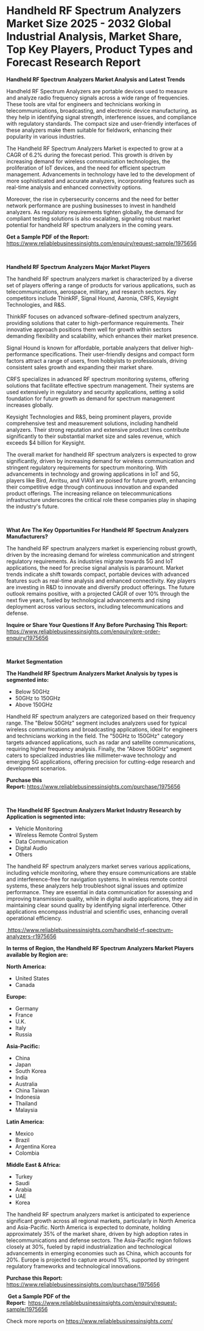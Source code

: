 <p><h1>Handheld RF Spectrum Analyzers Market Size 2025 - 2032 Global Industrial Analysis, Market Share, Top Key Players, Product Types and Forecast Research Report</h1></p><p><strong>Handheld RF Spectrum Analyzers Market Analysis and Latest Trends</strong></p>
<p><p>Handheld RF Spectrum Analyzers are portable devices used to measure and analyze radio frequency signals across a wide range of frequencies. These tools are vital for engineers and technicians working in telecommunications, broadcasting, and electronic device manufacturing, as they help in identifying signal strength, interference issues, and compliance with regulatory standards. The compact size and user-friendly interfaces of these analyzers make them suitable for fieldwork, enhancing their popularity in various industries.</p><p>The Handheld RF Spectrum Analyzers Market is expected to grow at a CAGR of 6.2% during the forecast period. This growth is driven by increasing demand for wireless communication technologies, the proliferation of IoT devices, and the need for efficient spectrum management. Advancements in technology have led to the development of more sophisticated and accurate analyzers, incorporating features such as real-time analysis and enhanced connectivity options.</p><p>Moreover, the rise in cybersecurity concerns and the need for better network performance are pushing businesses to invest in handheld analyzers. As regulatory requirements tighten globally, the demand for compliant testing solutions is also escalating, signaling robust market potential for handheld RF spectrum analyzers in the coming years.</p></p>
<p><strong>Get a Sample PDF of the Report:&nbsp;</strong> <a href="https://www.reliablebusinessinsights.com/enquiry/request-sample/1975656?utm_campaign=2174&utm_medium=2&utm_source=Github&utm_content=ia&utm_term=11022025&utm_id=handheld-rf-spectrum-analyzers">https://www.reliablebusinessinsights.com/enquiry/request-sample/1975656</a></p>
<p>&nbsp;</p>
<p><strong>Handheld RF Spectrum Analyzers Major Market Players</strong></p>
<p><p>The handheld RF spectrum analyzers market is characterized by a diverse set of players offering a range of products for various applications, such as telecommunications, aerospace, military, and research sectors. Key competitors include ThinkRF, Signal Hound, Aaronia, CRFS, Keysight Technologies, and R&S.</p><p>ThinkRF focuses on advanced software-defined spectrum analyzers, providing solutions that cater to high-performance requirements. Their innovative approach positions them well for growth within sectors demanding flexibility and scalability, which enhances their market presence.</p><p>Signal Hound is known for affordable, portable analyzers that deliver high-performance specifications. Their user-friendly designs and compact form factors attract a range of users, from hobbyists to professionals, driving consistent sales growth and expanding their market share.</p><p>CRFS specializes in advanced RF spectrum monitoring systems, offering solutions that facilitate effective spectrum management. Their systems are used extensively in regulatory and security applications, setting a solid foundation for future growth as demand for spectrum management increases globally.</p><p>Keysight Technologies and R&S, being prominent players, provide comprehensive test and measurement solutions, including handheld analyzers. Their strong reputation and extensive product lines contribute significantly to their substantial market size and sales revenue, which exceeds $4 billion for Keysight.</p><p>The overall market for handheld RF spectrum analyzers is expected to grow significantly, driven by increasing demand for wireless communication and stringent regulatory requirements for spectrum monitoring. With advancements in technology and growing applications in IoT and 5G, players like Bird, Anritsu, and VIAVI are poised for future growth, enhancing their competitive edge through continuous innovation and expanded product offerings. The increasing reliance on telecommunications infrastructure underscores the critical role these companies play in shaping the industry's future.</p></p>
<p>&nbsp;</p>
<p><strong>What Are The Key Opportunities For Handheld RF Spectrum Analyzers Manufacturers?</strong></p>
<p><p>The handheld RF spectrum analyzers market is experiencing robust growth, driven by the increasing demand for wireless communication and stringent regulatory requirements. As industries migrate towards 5G and IoT applications, the need for precise signal analysis is paramount. Market trends indicate a shift towards compact, portable devices with advanced features such as real-time analysis and enhanced connectivity. Key players are investing in R&D to innovate and diversify product offerings. The future outlook remains positive, with a projected CAGR of over 10% through the next five years, fueled by technological advancements and rising deployment across various sectors, including telecommunications and defense.</p></p>
<p><strong>Inquire or Share Your Questions If Any Before Purchasing This Report:</strong> <a href="https://www.reliablebusinessinsights.com/enquiry/pre-order-enquiry/1975656?utm_campaign=2174&utm_medium=2&utm_source=Github&utm_content=ia&utm_term=11022025&utm_id=handheld-rf-spectrum-analyzers">https://www.reliablebusinessinsights.com/enquiry/pre-order-enquiry/1975656</a></p>
<p>&nbsp;</p>
<p><strong>Market Segmentation</strong></p>
<p><strong>The Handheld RF Spectrum Analyzers Market Analysis by types is segmented into:</strong></p>
<p><ul><li>Below 50GHz</li><li>50GHz to 150GHz</li><li>Above 150GHz</li></ul></p>
<p><p>Handheld RF spectrum analyzers are categorized based on their frequency range. The "Below 50GHz" segment includes analyzers used for typical wireless communications and broadcasting applications, ideal for engineers and technicians working in the field. The "50GHz to 150GHz" category targets advanced applications, such as radar and satellite communications, requiring higher frequency analysis. Finally, the "Above 150GHz" segment caters to specialized industries like millimeter-wave technology and emerging 5G applications, offering precision for cutting-edge research and development scenarios.</p></p>
<p><strong>Purchase this Report:&nbsp;</strong><a href="https://www.reliablebusinessinsights.com/purchase/1975656?utm_campaign=2174&utm_medium=2&utm_source=Github&utm_content=ia&utm_term=11022025&utm_id=handheld-rf-spectrum-analyzers">https://www.reliablebusinessinsights.com/purchase/1975656</a></p>
<p>&nbsp;</p>
<p><strong>The Handheld RF Spectrum Analyzers Market Industry Research by Application is segmented into:</strong></p>
<p><ul><li>Vehicle Monitoring</li><li>Wireless Remote Control System</li><li>Data Communication</li><li>Digital Audio</li><li>Others</li></ul></p>
<p><p>The handheld RF spectrum analyzers market serves various applications, including vehicle monitoring, where they ensure communications are stable and interference-free for navigation systems. In wireless remote control systems, these analyzers help troubleshoot signal issues and optimize performance. They are essential in data communication for assessing and improving transmission quality, while in digital audio applications, they aid in maintaining clear sound quality by identifying signal interference. Other applications encompass industrial and scientific uses, enhancing overall operational efficiency.</p></p>
<p><a href="https://www.reliablebusinessinsights.com/handheld-rf-spectrum-analyzers-r1975656?utm_campaign=2174&utm_medium=2&utm_source=Github&utm_content=ia&utm_term=11022025&utm_id=handheld-rf-spectrum-analyzers">&nbsp;https://www.reliablebusinessinsights.com/handheld-rf-spectrum-analyzers-r1975656</a></p>
<p><strong>In terms of Region, the Handheld RF Spectrum Analyzers Market Players available by Region are:</strong></p>
<p>
    <p> <strong> North America: </strong>
        <ul>
            <li>United States</li>
            <li>Canada</li>
        </ul>
        </p> 
    <p> <strong> Europe: </strong>
        <ul>
            <li>Germany</li>
            <li>France</li>
            <li>U.K.</li>
            <li>Italy</li>
            <li>Russia</li>
        </ul>
        </p> 
    <p> <strong> Asia-Pacific: </strong>
        <ul>
            <li>China</li>
            <li>Japan</li>
            <li>South Korea</li>
            <li>India</li>
            <li>Australia</li>
            <li>China Taiwan</li>
            <li>Indonesia</li>
            <li>Thailand</li>
            <li>Malaysia</li>
        </ul>
        </p> 
    <p> <strong> Latin America: </strong>
        <ul>
            <li>Mexico</li>
            <li>Brazil</li>
            <li>Argentina Korea</li>
            <li>Colombia</li>
        </ul>
        </p> 
    <p> <strong> Middle East & Africa: </strong>
        <ul>
            <li>Turkey</li>
            <li>Saudi</li>
            <li>Arabia</li>
            <li>UAE</li>
            <li>Korea</li>
        </ul>
    </p>
    </p>
<p><p>The handheld RF spectrum analyzers market is anticipated to experience significant growth across all regional markets, particularly in North America and Asia-Pacific. North America is expected to dominate, holding approximately 35% of the market share, driven by high adoption rates in telecommunications and defense sectors. The Asia-Pacific region follows closely at 30%, fueled by rapid industrialization and technological advancements in emerging economies such as China, which accounts for 20%. Europe is projected to capture around 15%, supported by stringent regulatory frameworks and technological innovations.</p></p>
<p><strong>Purchase this Report: </strong><a href="https://www.reliablebusinessinsights.com/purchase/1975656?utm_campaign=2174&utm_medium=2&utm_source=Github&utm_content=ia&utm_term=11022025&utm_id=handheld-rf-spectrum-analyzers">https://www.reliablebusinessinsights.com/purchase/1975656</a></p>
<p>&nbsp;<strong>Get a Sample PDF of the Report:&nbsp;&nbsp;</strong><a href="https://www.reliablebusinessinsights.com/enquiry/request-sample/1975656?utm_campaign=2174&utm_medium=2&utm_source=Github&utm_content=ia&utm_term=11022025&utm_id=handheld-rf-spectrum-analyzers">https://www.reliablebusinessinsights.com/enquiry/request-sample/1975656</a></p>
<p><strong></strong></p>
<p>Check more reports on <a href="https://www.reliablebusinessinsights.com/?utm_campaign=2174&utm_medium=2&utm_source=Github&utm_content=ia&utm_term=11022025&utm_id=handheld-rf-spectrum-analyzers">https://www.reliablebusinessinsights.com/</a></p>